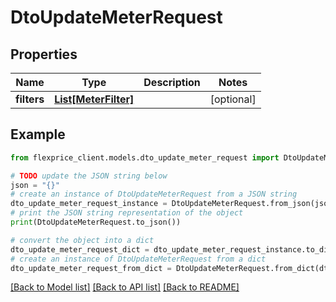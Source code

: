 # DtoUpdateMeterRequest


## Properties

Name | Type | Description | Notes
------------ | ------------- | ------------- | -------------
**filters** | [**List[MeterFilter]**](MeterFilter.md) |  | [optional] 

## Example

```python
from flexprice_client.models.dto_update_meter_request import DtoUpdateMeterRequest

# TODO update the JSON string below
json = "{}"
# create an instance of DtoUpdateMeterRequest from a JSON string
dto_update_meter_request_instance = DtoUpdateMeterRequest.from_json(json)
# print the JSON string representation of the object
print(DtoUpdateMeterRequest.to_json())

# convert the object into a dict
dto_update_meter_request_dict = dto_update_meter_request_instance.to_dict()
# create an instance of DtoUpdateMeterRequest from a dict
dto_update_meter_request_from_dict = DtoUpdateMeterRequest.from_dict(dto_update_meter_request_dict)
```
[[Back to Model list]](../README.md#documentation-for-models) [[Back to API list]](../README.md#documentation-for-api-endpoints) [[Back to README]](../README.md)


